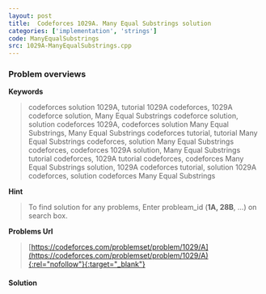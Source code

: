 ```yaml
---
layout: post
title:  Codeforces 1029A. Many Equal Substrings solution
categories: ['implementation', 'strings']
code: ManyEqualSubstrings
src: 1029A-ManyEqualSubstrings.cpp
---
```

### **Problem overviews**

**Keywords**
> codeforces solution 1029A, tutorial 1029A codeforces, 1029A codeforce solution, Many Equal Substrings codeforce solution, solution codeforces 1029A, codeforces solution Many Equal Substrings, Many Equal Substrings codeforces tutorial, tutorial Many Equal Substrings codeforces, solution Many Equal Substrings codeforces, codeforces 1029A solution, Many Equal Substrings tutorial codeforces, 1029A tutorial codeforces, codeforces Many Equal Substrings solution, 1029A codeforces tutorial, solution 1029A codeforces, solution codeforces Many Equal Substrings

**Hint**
> To find solution for any problems, Enter probleam_id (**1A, 28B**, ...) on search box. 

**Problems Url**
> [https://codeforces.com/problemset/problem/1029/A](https://codeforces.com/problemset/problem/1029/A){:rel="nofollow"}{:target="_blank"}

#### **Solution**



